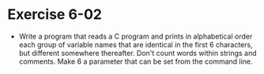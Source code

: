 # Exercise 6-02

- Write a program that reads a C program and prints in alphabetical order each group of variable names that are identical in the first 6 characters,
but different somewhere thereafter. Don't count words within strings and comments.
Make 6 a parameter that can be set from the command line.
